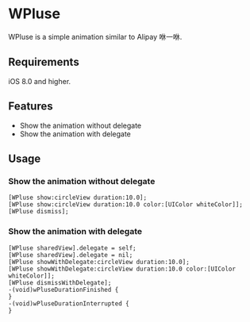 # WPluse

WPluse is a simple animation similar to Alipay 咻一咻.

## Requirements

iOS 8.0 and higher.

## Features

- Show the animation without delegate
- Show the animation with delegate

## Usage

### Show the animation without delegate

```
[WPluse show:circleView duration:10.0];
[WPluse show:circleView duration:10.0 color:[UIColor whiteColor]];
[WPluse dismiss];
```

### Show the animation with delegate

```
[WPluse sharedView].delegate = self;
[WPluse sharedView].delegate = nil;
[WPluse showWithDelegate:circleView duration:10.0];
[WPluse showWithDelegate:circleView duration:10.0 color:[UIColor whiteColor]];
[WPluse dismissWithDelegate];
-(void)wPluseDurationFinished {
}
-(void)wPluseDurationInterrupted {
}
```